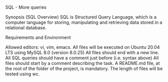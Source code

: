 SQL - More queries


Synopsis (SQL Overview)
SQL is Structured Query Language, which is a computer language for storing, manipulating and retrieving data stored in a relational database.

Requirements and Environment


Allowed editors: vi, vim, emacs.
All files will be executed on Ubuntu 20.04 LTS using MySQL 8.0 (version 8.0.25)
All files should end with a new line.
All SQL queries should have a comment just before (i.e. syntax above)
All files should start by a comment describing the task.
A README.md file, at the root of the folder of the project, is mandatory.
The length of files will be tested using wc.
